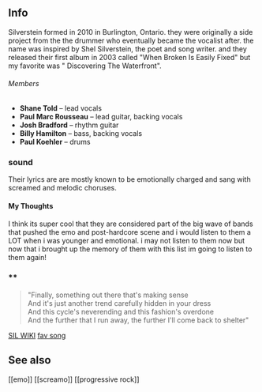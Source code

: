 ## Info
Silverstein formed in 2010 in Burlington, Ontario. they were originally a side project from the the drummer who eventually became the vocalist after. the name was inspired by Shel Silverstein, the poet and song writer. and they released their first album in 2003 called "When Broken Is Easily Fixed" but my favorite was " Discovering The Waterfront".
###### Members
- **Shane Told** – lead vocals
- **Paul Marc Rousseau** – lead guitar, backing vocals
- **Josh Bradford** – rhythm guitar
- **Billy Hamilton** – bass, backing vocals
- **Paul Koehler** – drums
### sound
Their lyrics are are mostly known to be emotionally charged and sang with screamed and melodic choruses. 
#### My Thoughts
I think its super cool that they are considered part of the big wave of bands that pushed the emo and post-hardcore scene and i would listen to them a LOT when i was younger and emotional. i may not listen to them now but now that i brought up the memory of them with this list im going to listen to them again!
### **

>"Finally, something out there that's making sense  
 And it's just another trend carefully hidden in your dress  
 And this cycle's neverending and this fashion's overdone  
 And the further that I run away, the further I'll come back to shelter"

[SIL WIKI](https://en.wikipedia.org/wiki/Silverstein_(band))
[fav song](https://genius.com/Silverstein-call-it-karma-lyrics)
## See also
[[emo]]
[[screamo]]
[[progressive rock]]